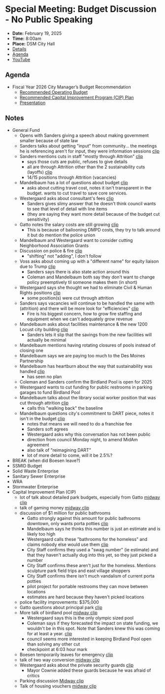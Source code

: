 # Special Meeting: Budget Discussion - No Public Speaking

- **Date:** February 19, 2025
- **Time:** 8:00am
- **Place:** DSM City Hall
- [Details](https://www.dsm.city/citycouncil_detail_T60_R3212.php)
- [Agenda](https://councildocs.dsm.city/agendas/2025/20250219BudgetDiscussion.pdf)
- [YouTube](https://youtube.com/live/iedeRz2ljcU)

## Agenda

- Fiscal Year 2026 City Manager’s Budget Recommendation 
    - [Recommended Operating Budget](https://www.dsm.city/newsimages/2025/02%20-%20February/FY25-FY26%20Recommended%20Budget%20Book.pdf)
    - [Recommended Capital Improvement Program (CIP) Plan](https://www.dsm.city/newsimages/2025/02%20-%20February/FY26%20Preliminary%20CIP%20Plan.pdf)
    - [Presentation](https://www.dsm.city/document_center/City%20Clerk/Work%20Sessions/2025/Full%20Budget%20Presentation.pdf)
    
## Notes

- General Fund
    - Opens with Sanders giving a speech about making government smaller because of state law
    - Sanders talks about getting "input" from community... the meetings he is referencing aren't for input, they were information sessions [clip](https://youtu.be/iedeRz2ljcU?t=584)
    - Sanders mentions cuts in staff "mostly through Attrition" [clip](https://youtu.be/iedeRz2ljcU?t=821)
        - says those cuts are public, refuses to give details
        - all are through Attrition other than the 2 sustainability cuts (layoffs) [clip](https://youtu.be/iedeRz2ljcU?t=815)
        - 14/15 positions through Attrition (vacancies)
    - Mandelbaum has a lot of questions about budget [clip](https://youtu.be/iedeRz2ljcU?t=2168)
        - asks about cutting travel cost, notes it isn't transparent in the budget. wants to cut travel to save core services.
    - Westergaard asks about consultant's fees [clip](https://youtu.be/iedeRz2ljcU?t=2345)
        - Sanders gives slimy answer that he doesn't think council wants to see that level of detail with line items
        - (they are saying they want more detail because of the budget cut sensitivity)
    - Gatto notes the salary costs are still growing [clip](https://youtu.be/iedeRz2ljcU?t=2885)
        - This is because of ballooning DMPD costs, they try to talk around it but do mention the police union
    - Mandelbaum and Westergaard want to consider cutting Neighborhood Association Grants
    - Discussion on police & fire [clip](https://youtu.be/iedeRz2ljcU?t=4220)
        - "shifting" not "adding", I don't follow
    - Voss asks about coming up with a "different name" for equity liaison due to Trump [clip](https://youtu.be/iedeRz2ljcU?t=4395)
        - Sanders says there is also state action around this
        - Coleman and Mandelbaum both say they don't want to change policy preemptively til someone makes them (in short)
    - Westergaard says she thought we had to eliminate Civil & Human Rights positions [clip](https://youtu.be/iedeRz2ljcU?t=4917)
        - some position(s) were cut through attrition
    - Sanders says vacancies will continue to be handled the same with (attrition) and there will be more look for "efficiencies" [clip](https://youtu.be/iedeRz2ljcU?t=5039)
        - Fire is his biggest concern, how to grow fire staffing and equipment when we can't adequately grow revenue
    - Mandelbaum asks about facilities maintenance & the new 1200 Locust city building [clip](https://youtu.be/iedeRz2ljcU?t=5204)
        - Sanders lets it slip that the savings from the new facilities will actually be minimal
    - Mandelbaum mentions having rotating closures of pools instead of closing one
    - Mandelbaum says we are paying too much to the Des Moines Partnership
    - Mandelbaum has heartburn about the way that sustainability was handled [clip](https://youtu.be/iedeRz2ljcU?t=5602)
        - has seen no plan
    - Coleman and Sanders confirm the Birdland Pool is open for 2025
    - Westergaard wants to cut funding for public restrooms in parking garages to fund Birdland Pool
    - Mandelbaum talks about the library social worker position that was cut through attrition [clip](https://youtu.be/iedeRz2ljcU?t=5983)
        - calls this "walking back" the baseline
    - Mandelbaum questions city's commitment to DART piece, notes it isn't in the budget [clip](https://youtu.be/iedeRz2ljcU?t=6110)
        - notes that means we will need to do a franchise fee
        - Sanders soft agrees
        - Westergaard asks why this conversation has not been public
        - direction from council Monday night, to amend MidAm agreement
        - also talk of "reimagining DART"
        - lot of more detail to come, will it be 2.5%?
- BREAK (when did Boesen leave?)
- SSMID Budget
- Solid Waste Enterprise
- Sanitary Sewer Enterprise 
- WRA
- Stormwater Enterprise
- Capital Improvement Plan (CIP)
    - lot of talk about detailed park budgets, especially from Gatto [midway clip](https://youtu.be/iedeRz2ljcU?list=PLBHmhqDB2nMQv7LYJlxOPkcp4CBcEfvFP&t=16188)
    - talk of gaming money [midway clip](https://youtu.be/iedeRz2ljcU?list=PLBHmhqDB2nMQv7LYJlxOPkcp4CBcEfvFP&t=17323)
    - discussion of $1 million for public bathrooms
        - Gatto strongly against this amount for public bathrooms downtown, only wants porta potties [clip](https://youtu.be/iedeRz2ljcU?list=PLBHmhqDB2nMQv7LYJlxOPkcp4CBcEfvFP&t=17622)
        - Mandelbaum says he thinks this number is just an estimate and is likely too high 
        - Westergaard calls these "bathrooms for the homeless" and claims nobody else would use them [clip](https://youtu.be/iedeRz2ljcU?list=PLBHmhqDB2nMQv7LYJlxOPkcp4CBcEfvFP&t=17834)
        - City Staff confirms they used a "swag number" (ie estimate) and that they haven't actually dug into this yet, so they just picked a number
        - City Staff confirms these aren't just for the homeless. Mentions sculpture park field trips and east village shoppers
        - City Staff confirms there isn't much vandalism of current porta potties
        - pilot project for portable restrooms they can move between locations
        - estimates are hard because they haven't picked locations
    - police facility improvements: $375,000
    - Gatto questions about principal park [clip](https://youtu.be/iedeRz2ljcU?list=PLBHmhqDB2nMQv7LYJlxOPkcp4CBcEfvFP&t=20598)
    - More talk of birdland pool [midway clip](https://youtu.be/iedeRz2ljcU?list=PLBHmhqDB2nMQv7LYJlxOPkcp4CBcEfvFP&t=20807)
        - Westergaard says this is the only olympic sized pool
        - Coleman says if they forecasted the impact on state funding, we wouldn't be in this spot. Note that Sanders knew this was coming for at least a year. [clip](https://youtu.be/iedeRz2ljcU?list=PLBHmhqDB2nMQv7LYJlxOPkcp4CBcEfvFP&t=21275)
        - council seems more interested in keeping Birdland Pool open than solving any other cut
        - checkpoint at 6:03 hour mark
    - Boesen temporarily leaves for emergency [clip](https://youtu.be/iedeRz2ljcU?list=PLBHmhqDB2nMQv7LYJlxOPkcp4CBcEfvFP&t=20257)
    - talk of two way conversion [midway clip](https://youtu.be/iedeRz2ljcU?list=PLBHmhqDB2nMQv7LYJlxOPkcp4CBcEfvFP&t=22790)
    - Westergaard asks about the private security guards [clip](https://youtu.be/iedeRz2ljcU?list=PLBHmhqDB2nMQv7LYJlxOPkcp4CBcEfvFP&t=23919)
        - Mayor Cownie added these guards because he was afraid of critics
    - Parking discussion [Midway clip](https://youtu.be/iedeRz2ljcU?list=PLBHmhqDB2nMQv7LYJlxOPkcp4CBcEfvFP&t=25397)
    - Talk of housing vouchers [midway clip](https://youtu.be/iedeRz2ljcU?list=PLBHmhqDB2nMQv7LYJlxOPkcp4CBcEfvFP&t=27414)

